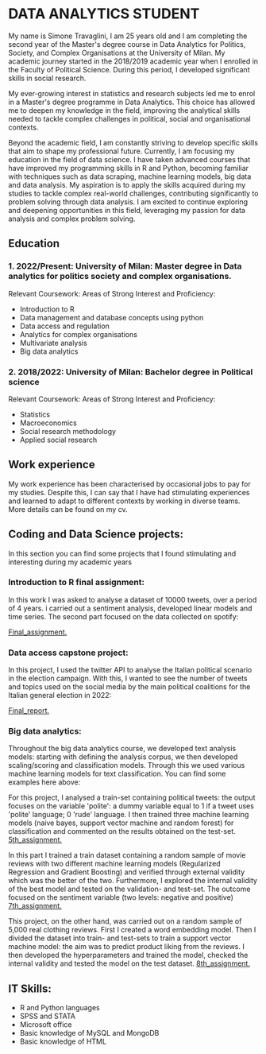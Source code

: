 # DATA ANALYTICS STUDENT

My name is Simone Travaglini, I am 25 years old and I am completing the second year of the Master's degree course in Data Analytics for Politics, Society, and Complex Organisations at the University of Milan. 
My academic journey started in the 2018/2019 academic year when I enrolled in the Faculty of Political Science. During this period, I developed significant skills in social research.

My ever-growing interest in statistics and research subjects led me to enrol in a Master's degree programme in Data Analytics. This choice has allowed me to deepen my knowledge in the field, improving the analytical skills needed to tackle complex challenges in political, social and organisational contexts.

Beyond the academic field, I am constantly striving to develop specific skills that aim to shape my professional future. Currently, I am focusing my education in the field of data science. I have taken advanced courses that have improved my programming skills in R and Python, becoming familiar with techniques such as data scraping, machine learning models, big data and data analysis.
My aspiration is to apply the skills acquired during my studies to tackle complex real-world challenges, contributing significantly to problem solving through data analysis. I am excited to continue exploring and deepening opportunities in this field, leveraging my passion for data analysis and complex problem solving.

## Education
### 1. 2022/Present: University of Milan: Master degree in Data analytics for politics society and complex organisations.
Relevant Coursework: Areas of Strong Interest and Proficiency:
- Introduction to R
- Data management and database concepts using python
- Data access and regulation
- Analytics for complex organisations
- Multivariate analysis
- Big data analytics
  
### 2. 2018/2022: University of Milan: Bachelor degree in Political science
Relevant Coursework: Areas of Strong Interest and Proficiency:
- Statistics
- Macroeconomics
- Social research methodology
- Applied social research

## Work experience

My work experience has been characterised by occasional jobs to pay for my studies. Despite this, I can say that I have had stimulating experiences and learned to adapt to different contexts by working in diverse teams. More details can be found on my cv.

## Coding and Data Science projects:
In this section you can find some projects that I found stimulating and interesting during my academic years

### Introduction to R final assignment: 
In this work I was asked to analyse a dataset of 10000 tweets, over a period of 4 years. i carried out a sentiment analysis, developed linear models and time series. The second part focused on the data collected on spotify:

<a href="projects/final_assignment_Travaglini.html" target="_blank">Final_assignment.</a>

### Data access capstone project: 
In this project, I used the twitter API to analyse the Italian political scenario in the election campaign. With this, I wanted to see the number of tweets and topics used on the social media by the main political coalitions for the Italian general election in 2022:

<a href="projects/finalreport_Travaglini.html" target="_blank">Final_report.</a>

### Big data analytics: 

Throughout the big data analytics course, we developed text analysis models: starting with defining the analysis corpus, we then developed scaling/scoring and classification models. Through this we used various machine learning models for text classification.
You can find some examples here above:

For this project, I analysed a train-set containing political tweets: the output focuses on the variable 'polite': a dummy variable equal to 1 if a tweet uses 'polite' language; 0 'rude' language. I then trained three machine learning models (naive bayes, support vector machine and random forest) for classification and commented on the results obtained on the test-set.
<a href="projects/fifth_assignment_travaglini.html" target="_blank">5th_assignment.</a>

In this part I trained a train dataset containing a random sample of movie reviews with two different machine learning models (Regularized Regression and
Gradient Boosting) and verified through external validity which was the better of the two. Furthermore, I explored the internal validity of the best model and tested on the validation- and test-set. The outcome focused on the sentiment variable (two levels: negative and positive)
<a href="projects/ass7_travaglini.pdf" target="_blank">7th_assignment.</a>

This project, on the other hand, was carried out on a random sample of 5,000 real clothing reviews. First I created a word embedding model. Then I divided the dataset into train- and test-sets to train a support vector machine model: the aim was to predict product liking from the reviews. I then developed the hyperparameters and trained the model, checked the internal validity and tested the model on the test dataset.
<a href="projects/8ass.html" target="_blank">8th_assignment.</a>

## IT Skills:
- R and Python languages
- SPSS and STATA
- Microsoft office
- Basic knowledge of MySQL and MongoDB
- Basic knowledge of HTML
  

